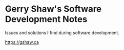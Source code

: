 # Gerry Shaw's Software Development Notes

Issues and solutions I find during software development.

https://gshaw.ca
